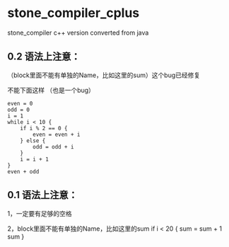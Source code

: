 # stone_compiler_cplus
stone_compiler c++ version converted from java

## 0.2  语法上注意：

（block里面不能有单独的Name，比如这里的sum）这个bug已经修复

不能下面这样 （也是一个bug）
```
even = 0
odd = 0
i = 1
while i < 10 {
	if i % 2 == 0 {
		even = even + i
	} else {
		odd = odd + i
	}
	i = i + 1
}
even + odd
```

## 0.1 语法上注意：
1，一定要有足够的空格


2，block里面不能有单独的Name，比如这里的sum
if i < 20 {
  sum = sum + 1
  sum
}



